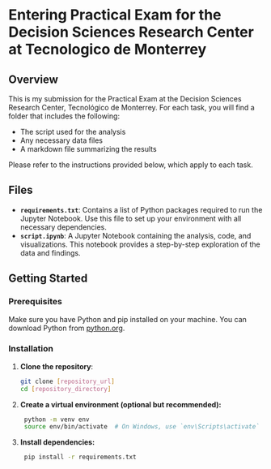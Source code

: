 # Entering Practical Exam for the Decision Sciences Research Center at Tecnologico de Monterrey
 
## Overview

This is my submission for the Practical Exam at the Decision Sciences Research Center, Tecnológico de Monterrey. For each task, you will find a folder that includes the following:

* The script used for the analysis
* Any necessary data files
* A markdown file summarizing the results

Please refer to the instructions provided below, which apply to each task.

## Files

- **`requirements.txt`**: Contains a list of Python packages required to run the Jupyter Notebook. Use this file to set up your environment with all necessary dependencies.
- **`script.ipynb`**: A Jupyter Notebook containing the analysis, code, and visualizations. This notebook provides a step-by-step exploration of the data and findings.

## Getting Started

### Prerequisites

Make sure you have Python and pip installed on your machine. You can download Python from [python.org](https://www.python.org/downloads/).

### Installation

1. **Clone the repository**:

   ```bash
   git clone [repository_url]
   cd [repository_directory]

2. **Create a virtual environment (optional but recommended):**

   ```bash
    python -m venv env
    source env/bin/activate  # On Windows, use `env\Scripts\activate`


3. **Install dependencies:**

   ```bash
    pip install -r requirements.txt

